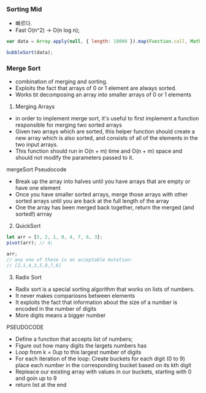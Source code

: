 ### Sorting Mid

- 빠르다.
- Fast O(n^2) -> O(n log n);

```js
var data = Array.apply(null, { length: 10000 }).map(Function.call, Math.random);

bubbleSort(data);
```

### Merge Sort

- combination of merging and sorting.
- Exploits the fact that arrays of 0 or 1 element are always sorted.
- Works bt decomposing an array into smaller arrays of 0 or 1 elements

1. Merging Arrays

- in order to implement merge sort, it's useful to first implement a function responsible for merging two sorted arrays
- Given two arrays which are sorted, this helper function should create a new array which is also sorted, and consists of all of the elements in the two input arrays.
- This function should run in O(n + m) time and O(n + m) space and should not modify the parameters passed to it.

mergeSort Pseudocode

- Break up the array into halves until you have arrays that are empty or have one element
- Once you have smaller sorted arrays, merge those arrays with other sorted arrays until you are back at the full length of the array
- One the array has been merged back together, return the merged (and sorted!) arrray

2. QuickSort

```js
let arr = [5, 2, 1, 8, 4, 7, 6, 3];
pivot(arr); // 4;

arr;
// any one of these is an acceptable mutation:
// [2,1,4,3,5,8,7,6]
```

3. Radix Sort

- Radix sort is a special sorting algorithm that works on lists of numbers.
- It never makes compariosns between elements
- It exploits the fact that information about the size of a number is encoded in the number of digits
- More digits means a bigger number

PSEUDOCODE

- Define a function that accepts list of numbers;
- Figure out how many digits the largets numbers has
- Loop from k = 0up to this largest number of digits
- For each iteration of the loop:
  Create buckets for each digit (0 to 9)
  place each number in the corresponding bucket based on its kth digit
- Repleace our existing array with values in our buckets, starting with 0 and goin up to 9
- return list at the end
